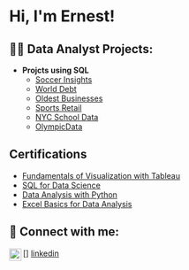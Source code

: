 <h1>Hi, I'm Ernest! </h1>

<h2>👨‍💻 Data Analyst Projects:</h2>

- <b>Projcts using SQL</b>
  - [Soccer Insights](https://github.com/Efinity88/Soccer_Insights)
  - [World Debt](https://github.com/Efinity88/WorldDebtProject)
  - [Oldest Businesses](https://github.com/Efinity88/OldestBusinesses)
  - [Sports Retail](https://github.com/Efinity88/SportsRetail)
  - [NYC School Data](https://github.com/Efinity88/NYCSchoolData)
  - [OlympicData](https://github.com/Efinity88/OlympicData)

<h2> Certifications </h2>

- [Fundamentals of Visualization with Tableau](
https://www.coursera.org/account/accomplishments/certificate/ANB7GV9EX66X)
- [SQL for Data Science](
https://www.coursera.org/account/accomplishments/certificate/PR3GHSY9ZDJW)
- [Data Analysis with Python](https://www.coursera.org/account/accomplishments/certificate/92VTAYYGHNM6)
- [Excel Basics for Data Analysis](https://www.coursera.org/account/accomplishments/certificate/AAZXTL53HU4X)


<h2> 🤳 Connect with me:</h2>

[<img align="left" alt="JoshMadakor | LinkedIn" width="22px" src="https://cdn.jsdelivr.net/npm/simple-icons@v3/icons/linkedin.svg" />]
[linkedin](www.linkedin.com/in/ernest-abaya-3a924a1b8)

<!--
**joshmadakor1/joshmadakor1** is a ✨ _special_ ✨ repository because its `README.md` (this file) appears on your GitHub profile.

Here are some ideas to get you started:

- 🔭 I’m currently working on ...
- 🌱 I’m currently learning ...
- 👯 I’m looking to collaborate on ...
- 🤔 I’m looking for help with ...
- 💬 Ask me about ...
- 📫 How to reach me: ...
- 😄 Pronouns: ...
- ⚡ Fun fact: ...
-->
